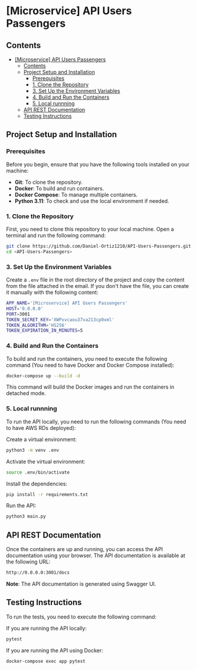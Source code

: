 # [Microservice] API Users Passengers

## Contents

- [\[Microservice\] API Users Passengers](#microservice-api-users-passengers)
  - [Contents](#contents)
  - [Project Setup and Installation](#project-setup-and-installation)
    - [Prerequisites](#prerequisites)
    - [1. Clone the Repository](#1-clone-the-repository)
    - [3. Set Up the Environment Variables](#3-set-up-the-environment-variables)
    - [4. Build and Run the Containers](#4-build-and-run-the-containers)
    - [5. Local runnning](#5-local-runnning)
  - [API REST Documentation](#api-rest-documentation)
  - [Testing Instructions](#testing-instructions)

## Project Setup and Installation

### Prerequisites

Before you begin, ensure that you have the following tools installed on your machine:

- **Git**: To clone the repository.
- **Docker**: To build and run containers.
- **Docker Compose**: To manage multiple containers.
- **Python 3.11**: To check and use the local environment if needed.

### 1. Clone the Repository

First, you need to clone this repository to your local machine. Open a terminal and run the following command:

```bash
git clone https://github.com/Daniel-Ortiz1210/API-Users-Passengers.git
cd <API-Users-Passengers>
```

### 3. Set Up the Environment Variables

Create a `.env` file in the root directory of the project and copy the content from the file attached in the email.
If you don't have the file, you can create it manually with the following content:

```bash
APP_NAME='[Microservice] API Users Passengers'
HOST='0.0.0.0'
PORT=3001
TOKEN_SECRET_KEY='XWPxvcaou37va213cp0xml'
TOKEN_ALGORITHM='HS256'
TOKEN_EXPIRATION_IN_MINUTES=5
```

### 4. Build and Run the Containers

To build and run the containers, you need to execute the following command (You need to have Docker and Docker Compose installed):

```bash
docker-compose up --build -d
```

This command will build the Docker images and run the containers in detached mode.

### 5. Local runnning

To run the API locally, you need to run the following commands (You need to have AWS RDs deployed):

Create a virtual environment:

```bash
python3 -m venv .env
```

Activate the virtual environment:

```bash
source .env/bin/activate
```

Install the dependencies:

```bash
pip install -r requirements.txt
```

Run the API:

```bash
python3 main.py
```

## API REST Documentation

Once the containers are up and running, you can access the API documentation using your browser.
The API documentation is available at the following URL:

```bash
http://0.0.0.0:3001/docs
```

**Note**: The API documentation is generated using Swagger UI.

## Testing Instructions

To run the tests, you need to execute the following command:

If you are running the API locally:

```bash
pytest
```

If you are running the API using Docker:

```bash
docker-compose exec app pytest
```
